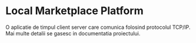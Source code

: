# Local Marketplace Platform
O aplicatie de timpul client server care comunica folosind protocolul TCP/IP.
Mai multe detalii se gasesc in documentatia proiectului.
